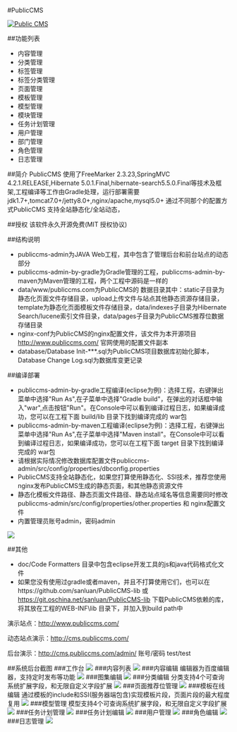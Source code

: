 #PublicCMS

<a target="_blank" href="http://shang.qq.com/wpa/qunwpa?idkey=8a633f84fb2475068182d3c447319977faca6a14dc3acf8017a160d65962a175"><img border="0" src="http://pub.idqqimg.com/wpa/images/group.png" alt="Public CMS" title="Public CMS"/></a>

##功能列表

* 内容管理
* 分类管理
* 标签管理
* 标签分类管理
* 页面管理
* 模板管理
* 模型管理
* 模块管理
* 任务计划管理
* 用户管理
* 部门管理
* 角色管理
* 日志管理

##简介
PublicCMS 使用了FreeMarker 2.3.23,SpringMVC 4.2.1.RELEASE,Hibernate 5.0.1.Final,hibernate-search5.5.0.Final等技术及框架,工程编译等工作由Gradle处理，运行部署需要jdk1.7+,tomcat7.0+/jetty8.0+,nginx/apache,mysql5.0+
通过不同那个的配置方式PublicCMS 支持全站静态化/全站动态，

##授权
该软件永久开源免费(MIT 授权协议)

##结构说明
* publiccms-admin为JAVA Web工程，其中包含了管理后台和前台站点的动态部分
* publiccms-admin-by-gradle为Gradle管理的工程，publiccms-admin-by-maven为Maven管理的工程，两个工程中源码是一样的
* data/www/publiccms.com为PublicCMS的 数据目录其中：static子目录为静态化页面文件存储目录，upload上传文件与站点其他静态资源存储目录，template为静态化页面模板文件存储目录，data/indexes子目录为Hibernate Search/lucene索引文件目录，data/pages子目录为PublicCMS推荐位数据存储目录
* nginx-conf为PublicCMS的nginx配置文件，该文件为本开源项目 http://www.publiccms.com/ 官网使用的配置文件副本
* database/Database Init-***.sql为PublicCMS项目数据库初始化脚本，Database Change Log.sql为数据库变更记录

##编译部署
* publiccms-admin-by-gradle工程编译(eclipse为例)：选择工程，右键弹出菜单中选择"Run As",在子菜单中选择"Gradle build"，在弹出的对话框中输入"war",点击按钮"Run"。在Console中可以看到编译过程日志，如果编译成功，您可以在工程下面 build/lib 目录下找到编译完成的 war包
* publiccms-admin-by-maven工程编译(eclipse为例)：选择工程，右键弹出菜单中选择"Run As",在子菜单中选择"Maven install"。在Console中可以看到编译过程日志，如果编译成功，您可以在工程下面 target 目录下找到编译完成的 war包
* 请根据实际情况修改数据库配置文件publiccms-admin/src/config/properties/dbconfig.properties
* PublicCMS支持全站静态化，如果您打算使用静态化、SSI技术，推荐您使用nginx发布PublicCMS生成的静态页面，和其他静态资源文件
* 静态化模板文件路径、静态页面文件路径、静态站点域名等信息需要同时修改 publiccms-admin/src/config/properties/other.properties 和 nginx配置文件
* 内置管理员账号admin，密码admin

![](doc/images/rt.jpg)

##其他
* doc/Code Formatters 目录中包含eclipse开发工具的js和java代码格式化文件
* 如果您没有使用过gradle或者maven，并且不打算使用它们，也可以在https://github.com/sanluan/PublicCMS-lib 或 https://git.oschina.net/sanluan/PublicCMS-lib 下载PublicCMS依赖的库，将其放在工程的WEB-INF\lib 目录下，并加入到build path中

演示站点：http://www.publiccms.com/

动态站点演示：http://cms.publiccms.com/

后台演示：http://cms.publiccms.com/admin/ 账号/密码 test/test


##系统后台截图
###工作台
![](preview/1.jpg)
###内容列表
![](preview/2.jpg)
###内容编辑
编辑器为百度编辑器，支持定时发布等功能
![](preview/3.jpg)
###图集编辑
![](preview/4.jpg)
###分类编辑
分类支持4个可查询系统扩展字段，和无限自定义字段扩展
![](preview/5.jpg)
###页面推荐位管理
![](preview/6.jpg)
###模板在线编辑
通过模板的include和SSI(服务器端包含)实现模板片段，页面片段的最大程度复用
![](preview/7.jpg)
###模型管理
模型支持4个可查询系统扩展字段，和无限自定义字段扩展
![](preview/8.jpg)
###任务计划管理
![](preview/9.jpg)
###任务计划编辑
![](preview/10.jpg)
###用户管理
![](preview/11.jpg)
###角色编辑
![](preview/12.jpg)
###日志管理
![](preview/13.jpg)